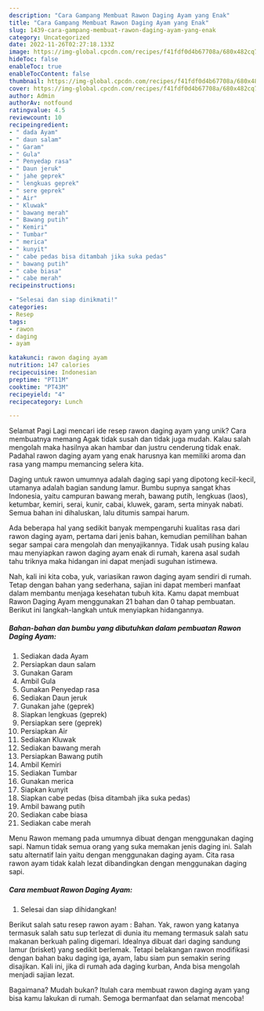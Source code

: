 ```yaml
---
description: "Cara Gampang Membuat Rawon Daging Ayam yang Enak"
title: "Cara Gampang Membuat Rawon Daging Ayam yang Enak"
slug: 1439-cara-gampang-membuat-rawon-daging-ayam-yang-enak
category: Uncategorized
date: 2022-11-26T02:27:18.133Z
image: https://img-global.cpcdn.com/recipes/f41fdf0d4b67708a/680x482cq70/rawon-daging-ayam-foto-resep-utama.jpg
hideToc: false
enableToc: true
enableTocContent: false
thumbnail: https://img-global.cpcdn.com/recipes/f41fdf0d4b67708a/680x482cq70/rawon-daging-ayam-foto-resep-utama.jpg
cover: https://img-global.cpcdn.com/recipes/f41fdf0d4b67708a/680x482cq70/rawon-daging-ayam-foto-resep-utama.jpg
author: Admin
authorAv: notfound
ratingvalue: 4.5
reviewcount: 10
recipeingredient:
- " dada Ayam"
- " daun salam"
- " Garam"
- " Gula"
- " Penyedap rasa"
- " Daun jeruk"
- " jahe geprek"
- " lengkuas geprek"
- " sere geprek"
- " Air"
- " Kluwak"
- " bawang merah"
- " Bawang putih"
- " Kemiri"
- " Tumbar"
- " merica"
- " kunyit"
- " cabe pedas bisa ditambah jika suka pedas"
- " bawang putih"
- " cabe biasa"
- " cabe merah"
recipeinstructions:

- "Selesai dan siap dinikmati!"
categories:
- Resep
tags:
- rawon
- daging
- ayam

katakunci: rawon daging ayam 
nutrition: 147 calories
recipecuisine: Indonesian
preptime: "PT11M"
cooktime: "PT43M"
recipeyield: "4"
recipecategory: Lunch

---
```



Selamat Pagi Lagi mencari ide resep rawon daging ayam yang unik? Cara membuatnya memang Agak tidak susah dan tidak juga mudah. Kalau salah mengolah maka hasilnya akan hambar dan justru cenderung tidak enak. Padahal rawon daging ayam yang enak harusnya kan memiliki aroma dan rasa yang mampu memancing selera kita.


Daging untuk rawon umumnya adalah daging sapi yang dipotong kecil-kecil, utamanya adalah bagian sandung lamur. Bumbu supnya sangat khas Indonesia, yaitu campuran bawang merah, bawang putih, lengkuas (laos), ketumbar, kemiri, serai, kunir, cabai, kluwek, garam, serta minyak nabati. Semua bahan ini dihaluskan, lalu ditumis sampai harum.

Ada beberapa hal yang sedikit banyak mempengaruhi kualitas rasa dari rawon daging ayam, pertama dari jenis bahan, kemudian pemilihan bahan segar sampai cara mengolah dan menyajikannya. Tidak usah pusing kalau mau menyiapkan rawon daging ayam enak di rumah, karena asal sudah tahu triknya maka hidangan ini dapat menjadi suguhan istimewa.


Nah, kali ini kita coba, yuk, variasikan rawon daging ayam sendiri di rumah. Tetap dengan bahan yang sederhana, sajian ini dapat memberi manfaat dalam membantu menjaga kesehatan tubuh kita. Kamu dapat membuat Rawon Daging Ayam menggunakan 21 bahan dan 0 tahap pembuatan. Berikut ini langkah-langkah untuk menyiapkan hidangannya.

<!--inarticleads1-->

##### Bahan-bahan dan bumbu yang dibutuhkan dalam pembuatan Rawon Daging Ayam:

1. Sediakan  dada Ayam
1. Persiapkan  daun salam
1. Gunakan  Garam
1. Ambil  Gula
1. Gunakan  Penyedap rasa
1. Sediakan  Daun jeruk
1. Gunakan  jahe (geprek)
1. Siapkan  lengkuas (geprek)
1. Persiapkan  sere (geprek)
1. Persiapkan  Air
1. Sediakan  Kluwak
1. Sediakan  bawang merah
1. Persiapkan  Bawang putih
1. Ambil  Kemiri
1. Sediakan  Tumbar
1. Gunakan  merica
1. Siapkan  kunyit
1. Siapkan  cabe pedas (bisa ditambah jika suka pedas)
1. Ambil  bawang putih
1. Sediakan  cabe biasa
1. Sediakan  cabe merah


Menu Rawon memang pada umumnya dibuat dengan menggunakan daging sapi. Namun tidak semua orang yang suka memakan jenis daging ini. Salah satu alternatif lain yaitu dengan menggunakan daging ayam. Cita rasa rawon ayam tidak kalah lezat dibandingkan dengan menggunakan daging sapi. 

<!--inarticleads2-->

##### Cara membuat Rawon Daging Ayam:


1. Selesai dan siap dihidangkan!

Berikut salah satu resep rawon ayam : Bahan. Yak, rawon yang katanya termasuk salah satu sup terlezat di dunia itu memang termasuk salah satu makanan berkuah paling digemari. Idealnya dibuat dari daging sandung lamur (brisket) yang sedikit berlemak. Tetapi belakangan rawon modifikasi dengan bahan baku daging iga, ayam, labu siam pun semakin sering disajikan. Kali ini, jika di rumah ada daging kurban, Anda bisa mengolah menjadi sajian lezat. 

Bagaimana? Mudah bukan? Itulah cara membuat rawon daging ayam yang bisa kamu lakukan di rumah. Semoga bermanfaat dan selamat mencoba!
